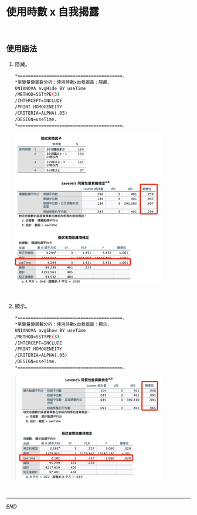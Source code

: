 # 使用時數 x 自我揭露

<br>

## 使用語法

1. 隱藏。 

    ```bash
    *========================================.
    *單變量變異數分析：使用時數x自我揭露：隱藏.
    UNIANOVA avgHide BY useTime
    /METHOD=SSTYPE(3)
    /INTERCEPT=INCLUDE
    /PRINT HOMOGENEITY
    /CRITERIA=ALPHA(.05)
    /DESIGN=useTime.
    *========================================.
    ```

    <img src="images/img_14.png" width="400px">

<br>

2. 顯示。

    ```bash
    *========================================.
    *單變量變異數分析：使用時數x自我揭露：顯示.
    UNIANOVA avgShow BY useTime
    /METHOD=SSTYPE(3)
    /INTERCEPT=INCLUDE
    /PRINT HOMOGENEITY
    /CRITERIA=ALPHA(.05)
    /DESIGN=useTime.
    *========================================.
    ```

    <img src="images/img_15.png" width="400px">

<br>

___

_END_